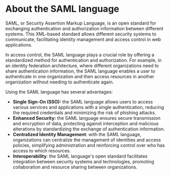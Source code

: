 # About the SAML language

SAML, or Security Assertion Markup Language, is an open standard for exchanging authentication and authorization information between different systems. This XML-based standard allows different security systems to communicate, facilitating identity management and access control in web applications.

In access control, the SAML language plays a crucial role by offering a standardized method for authentication and authorization. For example, in an identity federation architecture, where different organizations need to share authentication information, the SAML language enables a user to authenticate in one organization and then access resources in another organization without needing to authenticate again.

Using the SAML language has several advantages:

* **Single Sign-On (SSO):** the SAML language allows users to access various services and applications with a single authentication, reducing the required credentials and minimizing the risk of phishing attacks.
* **Enhanced Security:** the SAML language ensures secure transmission and encryption of data, protecting against interception and malicious alterations by standardizing the exchange of authentication information.
* **Centralized Identity Management**: with the SAML language, organizations can centralize the management of identities and access policies, simplifying administration and reinforcing control over who has access to which resources.
* **Interoperability**: the SAML language's open standard facilitates integration between security systems and technologies, promoting collaboration and resource sharing between organizations.
